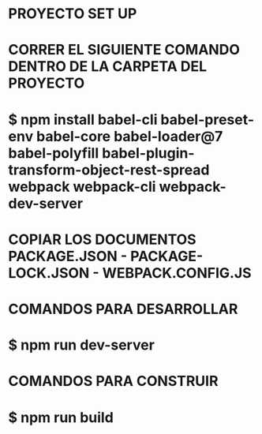 # PROYECTO SET UP

# CORRER EL SIGUIENTE COMANDO DENTRO DE LA CARPETA DEL PROYECTO
# $ npm install babel-cli babel-preset-env babel-core babel-loader@7 babel-polyfill babel-plugin-transform-object-rest-spread webpack webpack-cli webpack-dev-server

# COPIAR LOS DOCUMENTOS PACKAGE.JSON - PACKAGE-LOCK.JSON - WEBPACK.CONFIG.JS

# COMANDOS PARA DESARROLLAR
# $ npm run dev-server 

# COMANDOS PARA CONSTRUIR
# $ npm run build

